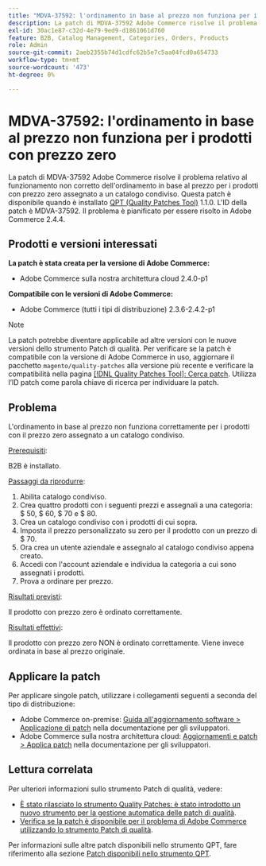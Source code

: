 ```yaml
---
title: "MDVA-37592: l'ordinamento in base al prezzo non funziona per i prodotti con prezzo zero"
description: La patch di MDVA-37592 Adobe Commerce risolve il problema relativo al funzionamento non corretto dell'ordinamento in base al prezzo per i prodotti con prezzo zero assegnato a un catalogo condiviso. Questa patch è disponibile quando è installato [Quality Patches Tool (QPT)](/help/announcements/adobe-commerce-announcements/magento-quality-patches-released-new-tool-to-self-serve-quality-patches.md) 1.1.0. L'ID della patch è MDVA-37592. Il problema è pianificato per essere risolto in Adobe Commerce 2.4.4.
exl-id: 30ac1e87-c32d-4e79-9ed9-d1861061d760
feature: B2B, Catalog Management, Categories, Orders, Products
role: Admin
source-git-commit: 2aeb2355b74d1cdfc62b5e7c5aa04fcd0a654733
workflow-type: tm+mt
source-wordcount: '473'
ht-degree: 0%

---
```


# MDVA-37592: l&#39;ordinamento in base al prezzo non funziona per i prodotti con prezzo zero

La patch di MDVA-37592 Adobe Commerce risolve il problema relativo al funzionamento non corretto dell&#39;ordinamento in base al prezzo per i prodotti con prezzo zero assegnato a un catalogo condiviso. Questa patch è disponibile quando è installato [QPT (Quality Patches Tool)](/help/announcements/adobe-commerce-announcements/magento-quality-patches-released-new-tool-to-self-serve-quality-patches.md) 1.1.0. L&#39;ID della patch è MDVA-37592. Il problema è pianificato per essere risolto in Adobe Commerce 2.4.4.

## Prodotti e versioni interessati

**La patch è stata creata per la versione di Adobe Commerce:**

* Adobe Commerce sulla nostra architettura cloud 2.4.0-p1

**Compatibile con le versioni di Adobe Commerce:**

* Adobe Commerce (tutti i tipi di distribuzione) 2.3.6-2.4.2-p1

>[!NOTE]
>
>La patch potrebbe diventare applicabile ad altre versioni con le nuove versioni dello strumento Patch di qualità. Per verificare se la patch è compatibile con la versione di Adobe Commerce in uso, aggiornare il pacchetto `magento/quality-patches` alla versione più recente e verificare la compatibilità nella pagina [[!DNL Quality Patches Tool]: Cerca patch](https://experienceleague.adobe.com/tools/commerce-quality-patches/index.html). Utilizza l’ID patch come parola chiave di ricerca per individuare la patch.

## Problema

L&#39;ordinamento in base al prezzo non funziona correttamente per i prodotti con il prezzo zero assegnato a un catalogo condiviso.

<u>Prerequisiti</u>:

B2B è installato.

<u>Passaggi da riprodurre</u>:

1. Abilita catalogo condiviso.
1. Crea quattro prodotti con i seguenti prezzi e assegnali a una categoria: $ 50, $ 60, $ 70 e $ 80.
1. Crea un catalogo condiviso con i prodotti di cui sopra.
1. Imposta il prezzo personalizzato su zero per il prodotto con un prezzo di $ 70.
1. Ora crea un utente aziendale e assegnalo al catalogo condiviso appena creato.
1. Accedi con l&#39;account aziendale e individua la categoria a cui sono assegnati i prodotti.
1. Prova a ordinare per prezzo.

<u>Risultati previsti</u>:

Il prodotto con prezzo zero è ordinato correttamente.

<u>Risultati effettivi</u>:

Il prodotto con prezzo zero NON è ordinato correttamente. Viene invece ordinata in base al prezzo originale.

## Applicare la patch

Per applicare singole patch, utilizzare i collegamenti seguenti a seconda del tipo di distribuzione:

* Adobe Commerce on-premise: [Guida all&#39;aggiornamento software > Applicazione di patch](https://experienceleague.adobe.com/en/docs/commerce-operations/tools/quality-patches-tool/usage) nella documentazione per gli sviluppatori.
* Adobe Commerce sulla nostra architettura cloud: [Aggiornamenti e patch > Applica patch](https://experienceleague.adobe.com/en/docs/commerce-cloud-service/user-guide/develop/upgrade/apply-patches) nella documentazione per gli sviluppatori.

## Lettura correlata

Per ulteriori informazioni sullo strumento Patch di qualità, vedere:

* [È stato rilasciato lo strumento Quality Patches: è stato introdotto un nuovo strumento per la gestione automatica delle patch di qualità](/help/announcements/adobe-commerce-announcements/magento-quality-patches-released-new-tool-to-self-serve-quality-patches.md).
* [Verifica se la patch è disponibile per il problema di Adobe Commerce utilizzando lo strumento Patch di qualità](/help/support-tools/patches-available-in-qpt-tool/check-patch-for-magento-issue-with-magento-quality-patches.md).

Per informazioni sulle altre patch disponibili nello strumento QPT, fare riferimento alla sezione [Patch disponibili nello strumento QPT](https://support.magento.com/hc/en-us/sections/360010506631-Patches-available-in-QPT-tool-).
